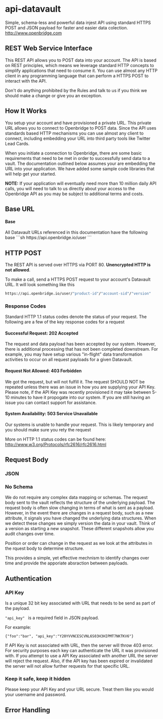 api-datavault
=============

Simple, schema-less and powerful data injest API using standard HTTPS POST and JSON payload for faster and easier data colection. http://www.openbridge.com

<h2>REST Web Service Interface</h2>

This REST API allows you to POST data into your account. The API is based on REST principles, which means we leverage standard HTTP concepts to simplify applications that need to consume it. You can use almost any HTTP client in any programming language that can perform a HTTPS POST to interact with the API. 

Don't do anything prohibited by the Rules and talk to us if you think we should make a change or give you an exception.

<h2>How It Works</h2>

You setup your account and have provisioned a private URL. This private URL allows you to connect to Openbridge to POST data. Since the API uses standards based HTTP mechanisms you can use almost any client to connect, including embedding your URL into third party tools like Twitter Lead Cards.

When you initiate a connection to Openbridge, there are some basic requirements that need to be met in order to successfully send data to a vault. The documentation outlined below assumes your are embedding the URL into your application.  We have added some sample code libraries that will help get your started.

<b>NOTE:</b> If your application will eventually need more than 10 million daily API calls, you will need to talk to us directly about your access to the Openbridge API as you may be subject to additional terms and costs. 

<h2>Base URL</h2>

<h4>Base</h4>
All Datavault URLs referenced in this documentation have the following base
```sh
https://api.openbridge.io/user
```
<h2>HTTP POST</h2>
The REST API is served over HTTPS via PORT 80. <b>Unencrypted HTTP is not allowed</b>.

To make a call, send a HTTPS POST request to your account's Datavault URL. It will look something like this

```sh
https://api.openbridge.io/user/"product-id"/"account-sid"/"version"
```
<h3>Response Codes</h3>
Standard HTTP 1.1 status codes denote the status of your request. The following are a few of the key response codes for a request

<h4>Successful Request: 202 Accepted</h4>
The request and data payload has been accepted by our system. However, there is additional processing that has not been completed downstream. For example, you may have setup various "in-flight" data transformation activities to occur on all request payloads for a given Datavault. 


<h4>Request Not Allowed: 403 Forbidden</h4>
We got the request, but will not fulfill it. The request SHOULD NOT be repeated unless there was an issue in how you are supplying your API Key. Please note, if the API Key was recently provisioned it may take between 5-10 minutes to have it propogate into our system. If you are still having an issue you can contact support for assistance.

<h4>System Availability: 503 Service Unavailable</h4>
Our systems is unable to handle your request. This is likely temporary and you should make sure you rety the request

More on HTTP 1.1 status codes can be found here: http://www.w3.org/Protocols/rfc2616/rfc2616.html

<h2>Request Body</h2>

<h3>JSON</h3>

<h3>No Schema</h3>
We do not require any complex data mapping or schemas. The request body sent to the vault reflects the structure of the underlying payload. The request body is often slow changing in terms of what is sent as a payload. However, in the event there are changes in a request body, such as a new attribute, it signals you have changed the underlying data structures. When we detect these changes we simply version the data in your vault. Think of a version as starting a new snapshot. These different snapshots allow you audit changes over time.

Position or order can change in the request as we look at the attributes in the rquest body to determine structure.

This provides a simple, yet effective mechnism to identify changes over time and provide the apporiate absraction between payloads.

<h2>Authentication</h2>

<h3>API Key</h3>

Is a unique 32 bit key associated with URL that needs to be send as part of the payload. 

`"api_key" ` is a required field in JSON payload.

For example:

`{"foo":"bar", "api_key":"Y20YVVNCESCVNL6S03H3HIPMT7NKTKV6"}`

 If API Key is not associated with URL, then the server will throw 403 error. For security purposes each key can authenticate the URL it was provisioned with. If you attempt to use a API Key associated with another URL the server will reject the request. Also, if the API key has been expired or invalidated the server will not allow further requests for that specific URL.


<h3>Keep it safe, keep it hidden</h3>

Please keep your API Key and your URL secure. Treat them like you would your username and password. 

<h2>Error Handling</h2>






